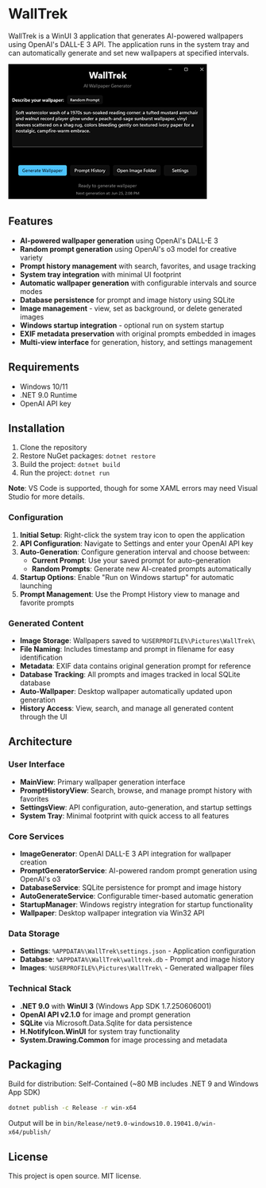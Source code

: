 # WallTrek

WallTrek is a WinUI 3 application that generates AI-powered wallpapers using OpenAI's DALL-E 3 API. The application runs in the system tray and can automatically generate and set new wallpapers at specified intervals.

![Screenshot](assets/walltrek_screenshot.png)

## Features

- **AI-powered wallpaper generation** using OpenAI's DALL-E 3
- **Random prompt generation** using OpenAI's o3 model for creative variety
- **Prompt history management** with search, favorites, and usage tracking
- **System tray integration** with minimal UI footprint
- **Automatic wallpaper generation** with configurable intervals and source modes
- **Database persistence** for prompt and image history using SQLite
- **Image management** - view, set as background, or delete generated images
- **Windows startup integration** - optional run on system startup
- **EXIF metadata preservation** with original prompts embedded in images
- **Multi-view interface** for generation, history, and settings management

## Requirements

- Windows 10/11
- .NET 9.0 Runtime
- OpenAI API key

## Installation

1. Clone the repository
2. Restore NuGet packages: `dotnet restore`
3. Build the project: `dotnet build`
4. Run the project: `dotnet run`

**Note**: VS Code is supported, though for some XAML errors may need Visual Studio for more details.

### Configuration

1. **Initial Setup**: Right-click the system tray icon to open the application
2. **API Configuration**: Navigate to Settings and enter your OpenAI API key
3. **Auto-Generation**: Configure generation interval and choose between:
   - **Current Prompt**: Use your saved prompt for auto-generation
   - **Random Prompts**: Generate new AI-created prompts automatically
4. **Startup Options**: Enable "Run on Windows startup" for automatic launching
5. **Prompt Management**: Use the Prompt History view to manage and favorite prompts

### Generated Content

- **Image Storage**: Wallpapers saved to `%USERPROFILE%\Pictures\WallTrek\`
- **File Naming**: Includes timestamp and prompt in filename for easy identification
- **Metadata**: EXIF data contains original generation prompt for reference
- **Database Tracking**: All prompts and images tracked in local SQLite database
- **Auto-Wallpaper**: Desktop wallpaper automatically updated upon generation
- **History Access**: View, search, and manage all generated content through the UI

## Architecture

### User Interface

- **MainView**: Primary wallpaper generation interface
- **PromptHistoryView**: Search, browse, and manage prompt history with favorites
- **SettingsView**: API configuration, auto-generation, and startup settings
- **System Tray**: Minimal footprint with quick access to all features

### Core Services

- **ImageGenerator**: OpenAI DALL-E 3 API integration for wallpaper creation
- **PromptGeneratorService**: AI-powered random prompt generation using OpenAI's o3
- **DatabaseService**: SQLite persistence for prompt and image history
- **AutoGenerateService**: Configurable timer-based automatic generation
- **StartupManager**: Windows registry integration for startup functionality
- **Wallpaper**: Desktop wallpaper integration via Win32 API

### Data Storage

- **Settings**: `%APPDATA%\WallTrek\settings.json` - Application configuration
- **Database**: `%APPDATA%\WallTrek\walltrek.db` - Prompt and image history
- **Images**: `%USERPROFILE%\Pictures\WallTrek\` - Generated wallpaper files

### Technical Stack

- **.NET 9.0** with **WinUI 3** (Windows App SDK 1.7.250606001)
- **OpenAI API v2.1.0** for image and prompt generation
- **SQLite** via Microsoft.Data.Sqlite for data persistence
- **H.NotifyIcon.WinUI** for system tray functionality
- **System.Drawing.Common** for image processing and metadata

## Packaging

Build for distribution: Self-Contained (~80 MB includes .NET 9 and Windows App SDK)

```bash
dotnet publish -c Release -r win-x64
```

Output will be in `bin/Release/net9.0-windows10.0.19041.0/win-x64/publish/`

## License

This project is open source. MIT license.